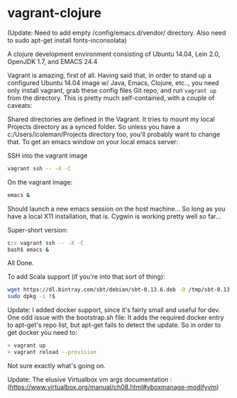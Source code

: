 vagrant-clojure
===============

(Update: Need to add empty /config/emacs.d/vendor/ directory. Also need to sudo apt-get install fonts-inconsolata)


A clojure development environment consisting of Ubuntu 14.04, Lein 2.0, OpenJDK 1.7, and EMACS 24.4

Vagrant is amazing, first of all. Having said that, in order to stand up a configured Ubuntu 14.04 image w/ Java, Emacs, Clojure, etc.., you need only install vagrant, grab these config files Git repo, and run `vagrant up` from the directory.  This is pretty much self-contained, with a couple of caveats:

Shared directories are defined in the Vagrant. It tries to mount my local Projects directory as a synced folder. So unless you have a c:/Users/icoleman/Projects directory too, you'll probably want to change that.
To get an emacs window on your local emacs server:

SSH into the vagrant image
```bash
vagrant ssh -- -X -C
```

On the vagrant image:

```bash
emacs &
```
Should launch a new emacs session on the host machine... So long as you have a local X11 installation, that is. Cygwin is working pretty well so far...

Super-short version:

```bash
c:> vagrant ssh -- -X -C
bash$ emacs &
```

All Done.

To add Scala support (if you're into that sort of thing):
```bash
wget https://dl.bintray.com/sbt/debian/sbt-0.13.6.deb -O /tmp/sbt-0.13.6.deb
sudo dpkg -i !$
```

Update: I added docker support, since it's fairly small and useful for dev. One odd issue with the bootstrap.sh file: It adds the required docker entry to apt-get's repo list, but apt-get fails to detect the update. So in order to get docker you need to:

```bash
> vagrant up
> vagrant reload --provision
```

Not sure exactly what's going on.

Update: The elusive Virtualbox vm args documentation : (https://www.virtualbox.org/manual/ch08.html#vboxmanage-modifyvm)



